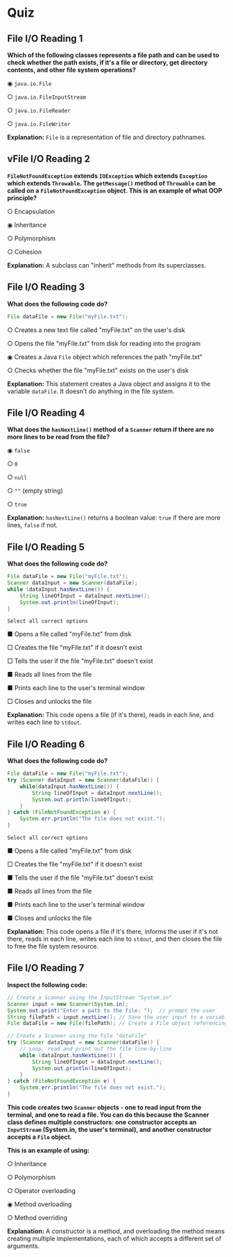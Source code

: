 # Quiz

## **File I/O Reading 1**

**Which of the following classes represents a file path and can be used to check whether the path exists, if it's a file or directory, get directory contents, and other file system operations?**

◉ `java.io.File`

○ `java.io.FileInputStream`

○ `java.io.FileReader`

○ `java.io.FileWriter`

**Explanation:** `File` is a representation of file and directory pathnames.


## v**File I/O Reading 2**

**`FileNotFoundException` extends `IOException` which extends `Exception` which extends `Throwable`. The `getMessage()` method of `Throwable` can be called on a `FileNotFoundException` object. This is an example of what OOP principle?**

○ Encapsulation

◉ Inheritance

○ Polymorphism

○ Cohesion

**Explanation:** A subclass can "inherit" methods from its superclasses.


## **File I/O Reading 3**

**What does the following code do?**

```java
File dataFile = new File("myFile.txt");
```

○ Creates a new text file called "myFile.txt" on the user's disk

○ Opens the file "myFile.txt" from disk for reading into the program

◉ Creates a Java `File` object which references the path "myFile.txt"

○ Checks whether the file "myFile.txt" exists on the user's disk

**Explanation:** This statement creates a Java object and assigns it to the variable `dataFile`. It doesn't do anything in the file system.


## **File I/O Reading 4**

**What does the `hasNextLine()` method of a `Scanner` return if there are no more lines to be read from the file?**

◉ `false`

○ `0`

○ `null`

○ `""` (empty string)

○ `true`

**Explanation:** `hasNextLine()` returns a boolean value: `true` if there are more lines, `false` if not.


## **File I/O Reading 5**

**What does the following code do?**

```java
File dataFile = new File("myFile.txt");
Scanner dataInput = new Scanner(dataFile);
while (dataInput.hasNextLine()) {
    String lineOfInput = dataInput.nextLine();
    System.out.println(lineOfInput);
}
```

	Select all correct options

■ Opens a file called "myFile.txt" from disk

□ Creates the file "myFile.txt" if it doesn't exist

□ Tells the user if the file "myFile.txt" doesn't exist

■ Reads all lines from the file

■ Prints each line to the user's terminal window

□ Closes and unlocks the file

**Explanation:** This code opens a file (if it's there), reads in each line, and writes each line to `stdout`.


## **File I/O Reading 6**

**What does the following code do?**

```java
File dataFile = new File("myFile.txt");
try (Scanner dataInput = new Scanner(dataFile)) {
    while(dataInput.hasNextLine()) {
        String lineOfInput = dataInput.nextLine();
        System.out.println(lineOfInput);
    }
} catch (FileNotFoundException e) {
    System.err.println("The file does not exist.");
}
```

	Select all correct options

■ Opens a file called "myFile.txt" from disk

□ Creates the file "myFile.txt" if it doesn't exist

■ Tells the user if the file "myFile.txt" doesn't exist

■ Reads all lines from the file

■ Prints each line to the user's terminal window

■ Closes and unlocks the file

**Explanation:** This code opens a file if it's there, informs the user if it's not there, reads in each line, writes each line to `stdout`, and then closes the file to free the file system resource.


## **File I/O Reading 7**

**Inspect the following code:**

```java
// Create a Scanner using the InputStream "System.in"
Scanner input = new Scanner(System.in);
System.out.print("Enter a path to the file: ");  // prompt the user
String filePath = input.nextLine(); // Save the user input to a variable
File dataFile = new File(filePath); // Create a File object referencing the path

// Create a Scanner using the File "dataFile"
try (Scanner dataInput = new Scanner(dataFile)) {
    // Loop, read and print out the file line-by-line
    while (dataInput.hasNextLine()) {
        String lineOfInput = dataInput.nextLine();
        System.out.println(lineOfInput);
    }
} catch (FileNotFoundException e) {
    System.err.println("The file does not exist.");
}
```

**This code creates two `Scanner` objects - one to read input from the terminal, and one to read a file. You can do this because the Scanner class defines multiple constructors: one constructor accepts an `InputStream` (System.in, the user's terminal), and another constructor accepts a `File` object.**

**This is an example of using:**

○ Inheritance

○ Polymorphism

○ Operator overloading

◉ Method overloading

○ Method overriding

**Explanation:** A constructor is a method, and overloading the method means creating multiple implementations, each of which accepts a different set of arguments.
